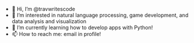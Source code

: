 - 👋 Hi, I’m @travwritescode
- 👀 I’m interested in natural language processing, game development, and data analysis and visualization
- 🌱 I’m currently learning how to develop apps with Python!
- 📫 How to reach me: email in profile!

<!---
travwritescode/travwritescode is a ✨ special ✨ repository because its `README.md` (this file) appears on your GitHub profile.
You can click the Preview link to take a look at your changes.
- 💞️ I’m looking to collaborate on ...
--->
